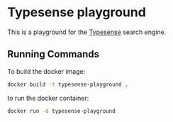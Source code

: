 # Typesense playground

This is a playground for the [Typesense](https://typesense.io) search engine.

## Running Commands

To build the docker image:

```bash
docker build -t typesense-playground .
```

to run the docker container:

```bash
docker run -d typesense-playground
```
